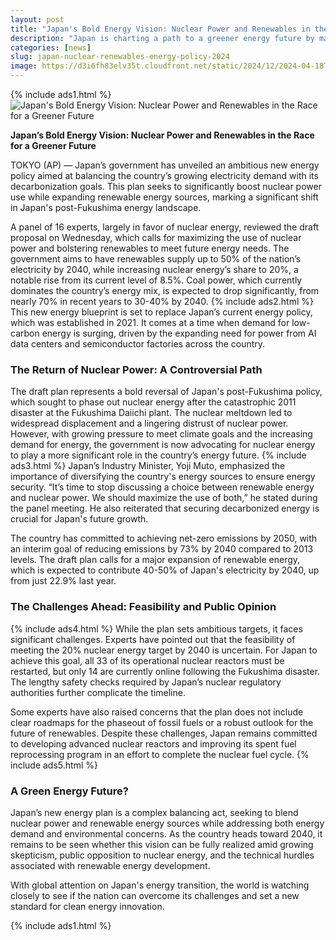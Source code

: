 ```yaml
---
layout: post
title: "Japan's Bold Energy Vision: Nuclear Power and Renewables in the Race for a Greener Future"
description: "Japan is charting a path to a greener energy future by maximizing nuclear power and expanding renewables. But can it overcome the challenges of safety, cost, and public opinion?"
categories: [news]
slug: japan-nuclear-renewables-energy-policy-2024
image: https://d3i6fh83elv35t.cloudfront.net/static/2024/12/2024-04-18T054607Z_207746894_RC2T87A6PMQG_RTRMADP_3_JAPAN-QUAKE-1200x926.jpg
---
```

{% include ads1.html %}
![Japan's Bold Energy Vision: Nuclear Power and Renewables in the Race for a Greener Future](https://d3i6fh83elv35t.cloudfront.net/static/2024/12/2024-04-18T054607Z_207746894_RC2T87A6PMQG_RTRMADP_3_JAPAN-QUAKE-1200x926.jpg "Japan's Bold Energy Vision: Nuclear Power and Renewables in the Race for a Greener Future")

**Japan’s Bold Energy Vision: Nuclear Power and Renewables in the Race for a Greener Future**

TOKYO (AP) — Japan’s government has unveiled an ambitious new energy policy aimed at balancing the country’s growing electricity demand with its decarbonization goals. This plan seeks to significantly boost nuclear power use while expanding renewable energy sources, marking a significant shift in Japan's post-Fukushima energy landscape.

A panel of 16 experts, largely in favor of nuclear energy, reviewed the draft proposal on Wednesday, which calls for maximizing the use of nuclear power and bolstering renewables to meet future energy needs. The government aims to have renewables supply up to 50% of the nation’s electricity by 2040, while increasing nuclear energy’s share to 20%, a notable rise from its current level of 8.5%. Coal power, which currently dominates the country’s energy mix, is expected to drop significantly, from nearly 70% in recent years to 30-40% by 2040.
{% include ads2.html %}
This new energy blueprint is set to replace Japan’s current energy policy, which was established in 2021. It comes at a time when demand for low-carbon energy is surging, driven by the expanding need for power from AI data centers and semiconductor factories across the country.

### The Return of Nuclear Power: A Controversial Path

The draft plan represents a bold reversal of Japan's post-Fukushima policy, which sought to phase out nuclear energy after the catastrophic 2011 disaster at the Fukushima Daiichi plant. The nuclear meltdown led to widespread displacement and a lingering distrust of nuclear power. However, with growing pressure to meet climate goals and the increasing demand for energy, the government is now advocating for nuclear energy to play a more significant role in the country’s energy future.
{% include ads3.html %}
Japan’s Industry Minister, Yoji Muto, emphasized the importance of diversifying the country's energy sources to ensure energy security. “It’s time to stop discussing a choice between renewable energy and nuclear power. We should maximize the use of both,” he stated during the panel meeting. He also reiterated that securing decarbonized energy is crucial for Japan's future growth.

The country has committed to achieving net-zero emissions by 2050, with an interim goal of reducing emissions by 73% by 2040 compared to 2013 levels. The draft plan calls for a major expansion of renewable energy, which is expected to contribute 40-50% of Japan's electricity by 2040, up from just 22.9% last year.

### The Challenges Ahead: Feasibility and Public Opinion
{% include ads4.html %}
While the plan sets ambitious targets, it faces significant challenges. Experts have pointed out that the feasibility of meeting the 20% nuclear energy target by 2040 is uncertain. For Japan to achieve this goal, all 33 of its operational nuclear reactors must be restarted, but only 14 are currently online following the Fukushima disaster. The lengthy safety checks required by Japan’s nuclear regulatory authorities further complicate the timeline.

Some experts have also raised concerns that the plan does not include clear roadmaps for the phaseout of fossil fuels or a robust outlook for the future of renewables. Despite these challenges, Japan remains committed to developing advanced nuclear reactors and improving its spent fuel reprocessing program in an effort to complete the nuclear fuel cycle.
{% include ads5.html %}
### A Green Energy Future?

Japan’s new energy plan is a complex balancing act, seeking to blend nuclear power and renewable energy sources while addressing both energy demand and environmental concerns. As the country heads toward 2040, it remains to be seen whether this vision can be fully realized amid growing skepticism, public opposition to nuclear energy, and the technical hurdles associated with renewable energy development.

With global attention on Japan's energy transition, the world is watching closely to see if the nation can overcome its challenges and set a new standard for clean energy innovation.

{% include ads1.html %}
